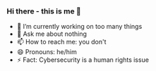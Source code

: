 ### Hi there - this is me 👋

- 🔭 I’m currently working on too many things
- 💬 Ask me about nothing 
- 📫 How to reach me: you don't
- 😄 Pronouns: he/him
- ⚡ Fact: Cybersecurity is a human rights issue
